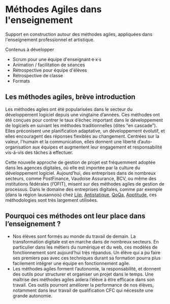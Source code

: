 # Méthodes Agiles dans l'enseignement

Support en construction autour des méthodes agiles, appliquées dans l'enseignement professionnel et artistique.

Contenus à développer

- Scrum pour une équipe d'enseignant·e·x·s
- Animation / facilitation de séances
- Rétrospective pour équipe d'élèves
- Rétrospective de classe
- Formats

## Les méthodes agiles, brève introduction

Les méthodes agiles ont été popularisées dans le secteur du développement logiciel depuis une vingtaine d’années. Ces méthodes ont été conçues pour contrer le taux d’échec important dans le développement de logiciels en suivant les méthodes traditionnelles (dites “en cascade”). Elles préconisent une planification adaptative, un développement évolutif, et elles encouragent des réponses flexibles au changement. Centrées sur la valeur, l'humain et la communication, elles donnent une liberté d’auto-organisation aux équipes et augmentent leur engagement et responsabilité vis-à-vis des tâches à effectuer.

Cette nouvelle approche de gestion de projet est fréquemment adoptée dans les agences digitales, où elle est importée par la culture du développement logiciel. Aujourd’hui, des entreprises dans de nombreux secteurs, comme PostFinance, Vaudoise Assurance, BCV, ou même des institutions fédérales (l’OFIT), misent sur des méthodes agiles de gestion de processus. Dans le domaine des entreprises digitales, comme par exemple (dans la région lausannois) chez [Liip](https://www.liip.ch/fr/blog/topics/agile), [Antistatique](https://antistatique.net/), [QoQa](https://www.qoqa.ch/), [Apptitude](https://apptitude.ch/), ces méthodologies sont très largement utilisées.

## Pourquoi ces méthodes ont leur place dans l’enseignement ?

- Nos élèves sont formés au monde du travail de demain. La transformation digitale est en marche dans de nombreux secteurs. En particulier dans les métiers du numérique et du web, ces modèles de fonctionnement sont aujourd’hui très répandus. Un élève qui a pu faire ses premiers pas avec ces techniques durant sa formation pourra plus facilement intégrer une équipe en fonctionnement agile.
- Les méthodes agiles forment l’autonomie, la responsabilité, et donnent des outils pour structurer et organiser un projet dans le temps. Une maîtrise des méthodes agiles aidera l’élève à être efficace dans son travail. Ces outils pourront améliorer la performance de nos élèves, notamment dans leur travail de qualification CFC qui nécessite une grande autonomie.



